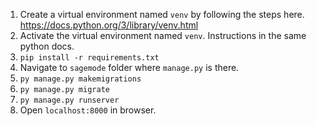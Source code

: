 1. Create a virtual environment named `venv` by following the steps here. https://docs.python.org/3/library/venv.html
2. Activate the virtual environment named `venv`. Instructions in the same python docs.
3. `pip install -r requirements.txt`
4. Navigate to `sagemode` folder where `manage.py` is there.
5. `py manage.py makemigrations`
6. `py manage.py migrate`
7. `py manage.py runserver`
8. Open `localhost:8000` in browser.
